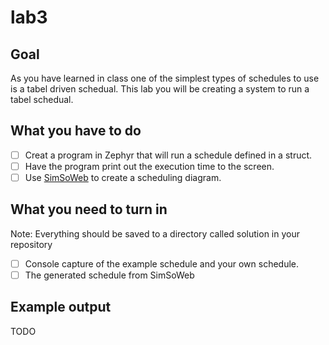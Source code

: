 # lab3

## Goal

As you have learned in class one of the simplest types of schedules to use is a tabel driven schedual. This lab you will be creating a system to run a tabel schedual.

## What you have to do

- [ ] Creat a program in Zephyr that will run a schedule defined in a struct.
- [ ] Have the program print out the execution time to the screen.
- [ ] Use [SimSoWeb](http://projects.laas.fr/simso/simso-web) to create a scheduling diagram.

## What you need to turn in
Note: Everything should be saved to a directory called solution in your repository

- [ ] Console capture of the example schedule and your own schedule.
- [ ] The generated schedule from SimSoWeb

## Example output

TODO
